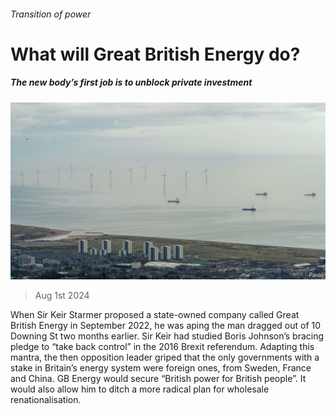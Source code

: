 ###### Transition of power

# What will Great British Energy do? 

##### The new body’s first job is to unblock private investment 

![image](images/20240803_BRP001.jpg) 

> Aug 1st 2024 

When Sir Keir Starmer proposed a state-owned company called Great British Energy in September 2022, he was aping the man dragged out of 10 Downing St two months earlier. Sir Keir had studied Boris Johnson’s bracing pledge to “take back control” in the 2016 Brexit referendum. Adapting this mantra, the then opposition leader griped that the only governments with a stake in Britain’s energy system were foreign ones, from Sweden, France and China. GB Energy would secure “British power for British people”. It would also allow him to ditch a more radical plan for wholesale renationalisation.

